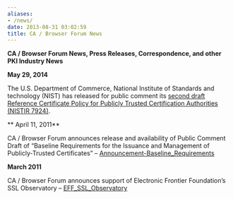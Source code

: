 ```yaml
---
aliases:
- /news/
date: 2013-08-31 03:02:59
title: CA / Browser Forum News
---
```


****CA / Browser Forum** News, Press Releases, Correspondence, and other PKI Industry News**

**May 29, 2014**

The U.S. Department of Commerce, National Institute of Standards and technology (NIST) has released for public comment its [second draft Reference Certificate Policy for Publicly Trusted Certification Authorities (NISTIR 7924)][1].

** April 11, 2011**

CA / Browser Forum announces release and availability of Public Comment Draft of “Baseline Requirements for the Issuance and Management of Publicly-Trusted Certificates” – [Announcement-Baseline_Requirements][2]

**March 2011**

CA / Browser Forum announces support of Electronic Frontier Foundation’s SSL Observatory – [EFF_SSL_Observatory][3]

[1]: http://csrc.nist.gov/publications/PubsDrafts.html#NIST-IR-7924
[2]: /uploads/Announcement-Baseline_Requirements.pdf
[3]: /uploads/EFF_SSL_Observatory.pdf
